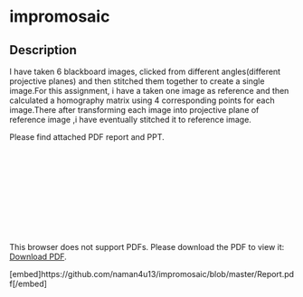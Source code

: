 # impromosaic



## Description
I have taken 6 blackboard images, clicked from different angles(different projective planes) and then stitched them together to 
create a single image.For this assignment, i have a taken one image as reference and then calculated a homography matrix using 
4 corresponding points for each image.There after transforming each image into projective plane of reference image ,i have eventually 
stitched it to reference image.

Please find attached PDF report and PPT. 

<object data="https://github.com/naman4u13/impromosaic/blob/master/Report.pdf" type="application/pdf" width="700px" height="700px">
    <embed src="https://github.com/naman4u13/impromosaic/blob/master/Report.pdf">
        <p>This browser does not support PDFs. Please download the PDF to view it: <a href="https://github.com/naman4u13/impromosaic/blob/master/Report.pdf">Download PDF</a>.</p>
    </embed>
</object>
[embed]https://github.com/naman4u13/impromosaic/blob/master/Report.pdf[/embed]
 

